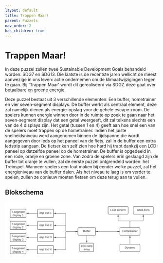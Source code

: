 ```yaml
---
layout: default
title: Trappen Maar!
parent: Puzzels
nav_order: 2
has_children: true
---
```


# Trappen Maar! 


In deze puzzel zullen twee Sustainable Development Goals behandeld worden: SDG7 en SDG13. Die laatste is de recentste jaren wellicht de meest aanwezige in ons leven: actie ondernemen om de klimaatwijzigingen tegen te gaan. Bij 'Trappen Maar' wordt dit gerealiseerd via SDG7, deze gaat over betaalbare en groene energie.

Deze puzzel bestaat uit 3 verschillende elementen: Een buffer, hometrainer en vier seven-segment displays. De buffer werkt als centraal element, deze zal namelijk dienen als energie-opslag voor de gehele escape-room. De spelers kunnen energie winnen door in de ruimte op zoek te gaan naar het seven-segment display dat een getal
weergeeft, dit zal telkens slechts een van de 4 displays zijn. Het getal (tussen 1 en 4) geeft aan hoe snel een van de spelers moet trappen op de hometrainer. Indien het juiste snelheidsniveau werd aangenomen binnen de tijdspanne die wordt aangegeven door leds op het paneel van de fiets, zal in de buffer een extra ledstrip aangaan. De fietser kan zelf zien hoe hard hij trapt dankzij een LCD-paneel op datzelfde paneel op de hometrainer. De buffer is opgedeeld in een rode, oranje en groene zone. Van zodra de spelers erin geslaagd zijn de buffer tot oranje te vullen, zal de eerste puzzel ontgrendeld worden: het Treinspel. Wanneer spelers een fout maken bij eender welke puzzel, zal het energieniveau van de buffer dalen. Als het niveau te laag is om verder te spelen, zullen ze opnieuw moeten fietsen om deze terug aan te vullen.   
## Blokschema 
![](2022-05-15-20-56-32.png)
